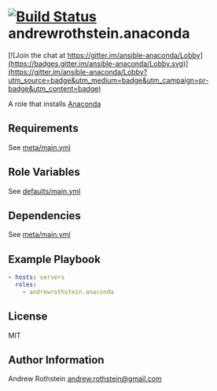 [![Build Status](https://travis-ci.org/andrewrothstein/ansible-anaconda.svg?branch=master)](https://travis-ci.org/andrewrothstein/ansible-anaconda)
andrewrothstein.anaconda
=========

[![Join the chat at https://gitter.im/ansible-anaconda/Lobby](https://badges.gitter.im/ansible-anaconda/Lobby.svg)](https://gitter.im/ansible-anaconda/Lobby?utm_source=badge&utm_medium=badge&utm_campaign=pr-badge&utm_content=badge)

A role that installs [Anaconda](https://www.continuum.io/anaconda-overview)

Requirements
------------

See [meta/main.yml](meta/main.yml)

Role Variables
--------------

See [defaults/main.yml](defaults/main.yml)

Dependencies
------------

See [meta/main.yml](meta/main.yml)

Example Playbook
----------------

```yml
- hosts: servers
  roles:
    - andrewrothstein.anaconda
```

License
-------

MIT

Author Information
------------------

Andrew Rothstein <andrew.rothstein@gmail.com>
